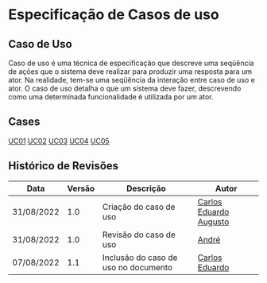 # Especificação de Casos de uso

## Caso de Uso

<p>
Caso de uso é uma técnica de especificação que descreve uma seqüência de ações que o sistema deve realizar para produzir uma resposta para um ator. Na realidade, tem-se uma seqüência da interação entre caso de uso e ator. O caso de uso detalha o que um sistema deve fazer, descrevendo como uma determinada funcionalidade é utilizada por um ator.
</p>

## Cases
[UC01](UC01.md)
[UC02](UC02.md)
[UC03](UC03.md)
[UC04](UC04.md)
[UC05](UC05.md)

## Histórico de Revisões
| Data       | Versão | Descrição                           | Autor                                                                                                       |
| ---------- | ------ | ----------------------------------- | ----------------------------------------------------------------------------------------------------------- |
| 31/08/2022 | 1.0    | Criação do caso de uso                    | [Carlos Eduardo](https://github.com/CaduRoriz) [Augusto](https://github.com/augustocrmg) |
| 31/08/2022 | 1.0    | Revisão do caso de uso                    | [André](https://github.com/dartmol203) |   
| 07/08/2022 | 1.1    | Inclusão do caso de uso no documento                    | [Carlos Eduardo](https://github.com/CaduRoriz) | 